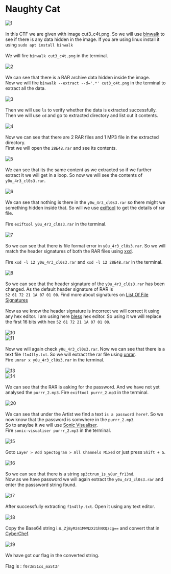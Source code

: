 # Naughty Cat
![1](https://user-images.githubusercontent.com/56958135/103539603-6169ab80-4ebe-11eb-9495-253b4d2e088e.png)
<br><br>
In this CTF we are given with image cut3_c4t.png. So we will use [binwalk](https://www.google.com/url?sa=t&rct=j&q=&esrc=s&source=web&cd=&cad=rja&uact=8&ved=2ahUKEwiXmeaDsYLuAhUEzjgGHa8TB38QFjAdegQIERAC&url=https%3A%2F%2Ftools.kali.org%2Fforensics%2Fbinwalk&usg=AOvVaw3VqRq3sLfUI8axyRyt-92u) to see if there is any data hidden in the image.
If you are using linux install it using `sudo apt install binwalk`
<br><br>
We will fire `binwalk cut3_c4t.png` in the terminal.
<br><br>
![2](https://user-images.githubusercontent.com/56958135/103539612-6595c900-4ebe-11eb-80f4-1f24c954a367.png)
<br><br>
We can see that there is a RAR archive data hidden inside the image.<br>
Now we will fire `binwalk --extract --d='.*' cut3_c4t.png` in the terminal to extract all the data.
<br><br>
![3](https://user-images.githubusercontent.com/56958135/103539614-662e5f80-4ebe-11eb-951d-bb58d63932f8.png)
<br><br>
Then we will use `ls` to verify whether the data is extracted successfully. Then we will use `cd` and go to extracted directory and list out it contents.
<br><br>
![4](https://user-images.githubusercontent.com/56958135/103539617-66c6f600-4ebe-11eb-9617-32aaed20c2a4.png)
<br><br>
Now we can see that there are 2 RAR files and 1 MP3 file in the extracted directory.<br>
First we will open the `28E4B.rar` and see its contents.
<br><br>
![5](https://user-images.githubusercontent.com/56958135/103539621-675f8c80-4ebe-11eb-88f8-f0fc8970b36b.png)
<br><br>
We can see that its the same content as we extracted so if we further extract it we will get in a loop. So now we will see the contents of `y0u_4r3_cl0s3.rar`.
<br><br>
![6](https://user-images.githubusercontent.com/56958135/103539616-66c6f600-4ebe-11eb-8897-44e2876f7560.png)
<br><br>
We can see that nothing is there in the `y0u_4r3_cl0s3.rar` so there might we something hidden inside that. So will we use [exiftool](https://www.google.com/url?sa=t&rct=j&q=&esrc=s&source=web&cd=&cad=rja&uact=8&ved=2ahUKEwiclYCDiILuAhXbyDgGHVqYAV0QFjAAegQIAhAC&url=https%3A%2F%2Fexiftool.org%2F&usg=AOvVaw3z8pOy1eKETUTVGKAiQeM8) 
to get the details of rar file.<br><br>
Fire `exiftool y0u_4r3_cl0s3.rar` in the terminal.
<br><br>
![7](https://user-images.githubusercontent.com/56958135/103539619-675f8c80-4ebe-11eb-945b-14d88f120bbc.png)
<br><br>
So we can see that there is file format error in `y0u_4r3_cl0s3.rar`. So we will match the header signatures of both the RAR files using [xxd](https://www.oreilly.com/library/view/linux-pocket-guide/9781449332969/re25.html).
<br><br>
Fire `xxd -l 12 y0u_4r3_cl0s3.rar` and `xxd -l 12 28E4B.rar` in the terminal.
<br><br>
![8](https://user-images.githubusercontent.com/56958135/103539622-675f8c80-4ebe-11eb-8780-1483f4bd4d93.png)
<br><br>
So we can see that the header signature of the `y0u_4r3_cl0s3.rar` has been changed. As the default header signature of RAR is 
<br>
`52 61 72 21 1A 07 01 00`. Find more about signatures on [List Of File Signatures](https://en.wikipedia.org/wiki/List_of_file_signatures)
<br><br>
Now as we know the header signature is incorrect we will correct it using any hex editor. I am using here [bless](http://elinuxbook.com/install-bless-hex-editor-hexadecimal-editor-in-ubuntu-16-04-a-best-hex-editor-for-linux/) hex editor. 
So using it we will replace the first 16 bits with hex `52 61 72 21 1A 07 01 00`.
<br><br>
![10](https://user-images.githubusercontent.com/56958135/103539627-67f82300-4ebe-11eb-959a-27ac723cc0a8.png)
<br>
![11](https://user-images.githubusercontent.com/56958135/103539637-6a5a7d00-4ebe-11eb-8951-8fee77cd0795.png)
<br><br>
Now we will again check `y0u_4r3_cl0s3.rar`. Now we can see that there is a text file `f1n4lly.txt`. So we will extract the rar file using [unrar](https://www.tecmint.com/how-to-open-extract-and-create-rar-files-in-linux/).
<br>
Fire `unrar x y0u_4r3_cl0s3.rar` in the terminal.
<br><br>
![13](https://user-images.githubusercontent.com/56958135/103539645-6b8baa00-4ebe-11eb-8d90-68ff7cbc4bb1.png)
<br>
![14](https://user-images.githubusercontent.com/56958135/103539647-6c244080-4ebe-11eb-8541-8d755bc9a64d.png)
<br><br>
We can see that the RAR is asking for the password. And we have not yet analysed the `purrr_2.mp3`. Fire `exiftool purrr_2.mp3` in the terminal.
<br><br>
![20](https://user-images.githubusercontent.com/56958135/103545153-2f107c00-4ec7-11eb-9fc6-5848da440354.png)
<br><br>
We can see that under the Artist we find a text `is a password here?`. So we now know that the password is somwhere in the `purrr_2.mp3`.
<br>
So to anaylse it we will use [Sonic Visualiser](https://www.sonicvisualiser.org/download.html).
<br>
Fire `sonic-visualiser purrr_2.mp3` in the terminal.
<br><br>
![15](https://user-images.githubusercontent.com/56958135/103539651-6c244080-4ebe-11eb-8939-38e7ace30d99.png)
<br><br>
Goto `Layer > Add Spectogram > All Channels Mixed` or just press `Shift + G`.
<br><br>
![16](https://user-images.githubusercontent.com/56958135/103539653-6d556d80-4ebe-11eb-96ba-5b6053c4b4d8.png)
<br><br>
So we can see that there is a string `sp3ctrum_1s_y0ur_fr13nd`.
<br>
Now as we have password we will again extract the `y0u_4r3_cl0s3.rar` and enter the passsword string found.
<br><br>
![17](https://user-images.githubusercontent.com/56958135/103539654-6e869a80-4ebe-11eb-923f-44f7ca6ad825.png)
<br><br>
After successfully extracting `f1n4lly.txt`. Open it using any text editor.
<br><br>
![18](https://user-images.githubusercontent.com/56958135/103539657-6f1f3100-4ebe-11eb-86b6-1be6582a7994.png)
<br><br>
Copy the Base64 string i.e.,`ZjByM241MWNzX21hNXQzcg==` and convert that in [CyberChef](https://gchq.github.io/CyberChef/).
<br><br>
![19](https://user-images.githubusercontent.com/56958135/103539658-6f1f3100-4ebe-11eb-9f72-1334861b1223.png)
<br><br>
We have got our flag in the converted string.
<br><br>
Flag is : `f0r3n51cs_ma5t3r`
